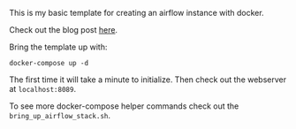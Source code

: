 This is my basic template for creating an airflow instance with docker.

Check out the blog post [here](https://dabble-of-devops.com/learn-airflow-by-example-part-1-introduction/).

Bring the template up with:

```
docker-compose up -d
```

The first time it will take a minute to initialize. Then check out the webserver at `localhost:8089`.

To see more docker-compose helper commands check out the `bring_up_airflow_stack.sh`.
